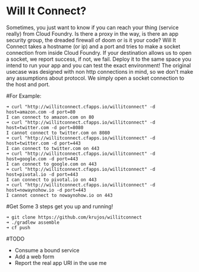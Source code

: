 Will It Connect?
================

Sometimes, you just want to know if you can reach your thing (service really)
 from Cloud Foundry. Is there a proxy in the way, is there an app security
 group, the dreaded firewall of doom or is it your code? Will It Connect
 takes a hostname (or ip) and a port and tries to make a socket connection from
 inside Cloud Foundry. If your destination allows us to open a socket, we
 report success, if not, we fail. Deploy it to the same space you intend to
 run your app and you can test the exact environment! The original usecase
 was designed with non http connections in mind, so we don't make any
 assumptions about protocol. We simply open a socket connection to the host
 and port.


#For Example: 

```
➜ curl "http://willitconnect.cfapps.io/willitconnect" -d host=amazon.com -d port=80 
I can connect to amazon.com on 80
➜ curl "http://willitconnect.cfapps.io/willitconnect" -d host=twitter.com -d port=8080 
I cannot connect to twitter.com on 8080
➜ curl "http://willitconnect.cfapps.io/willitconnect" -d host=twitter.com -d port=443
I can connect to twitter.com on 443
➜ curl "http://willitconnect.cfapps.io/willitconnect" -d host=google.com -d port=443 
I can connect to google.com on 443 
➜ curl "http://willitconnect.cfapps.io/willitconnect" -d host=pivotal.io -d port=443 
I can connect to pivotal.io on 443 
➜ curl "http://willitconnect.cfapps.io/willitconnect" -d host=nowaynohow.io -d port=443
I cannot connect to nowaynohow.io on 443 
```

#Get Some
3 steps get you up and running!

```
➜ git clone https://github.com/krujos/willitconnect
➜ ./gradlew assemble
➜ cf push
```

#TODO
* Consume a bound service
* Add a web form
* Report the real app URI in the use me
